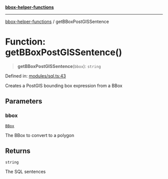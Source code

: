 [**bbox-helper-functions**](../README.md)

***

[bbox-helper-functions](../README.md) / getBBoxPostGISSentence

# Function: getBBoxPostGISSentence()

> **getBBoxPostGISSentence**(`bbox`): `string`

Defined in: [modules/sql.ts:43](https://github.com/alrico88/bbox-helper-functions/blob/master/src/modules/sql.ts#L43)

Creates a PostGIS bounding box expression from a BBox

## Parameters

### bbox

[`BBox`](../type-aliases/BBox.md)

The BBox to convert to a polygon

## Returns

`string`

The SQL sentences
